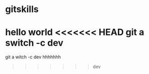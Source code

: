 # gitskills
hello world
<<<<<<< HEAD
git a switch -c dev
=======
git a witch -c dev
hhhhhhh
>>>>>>> dev
